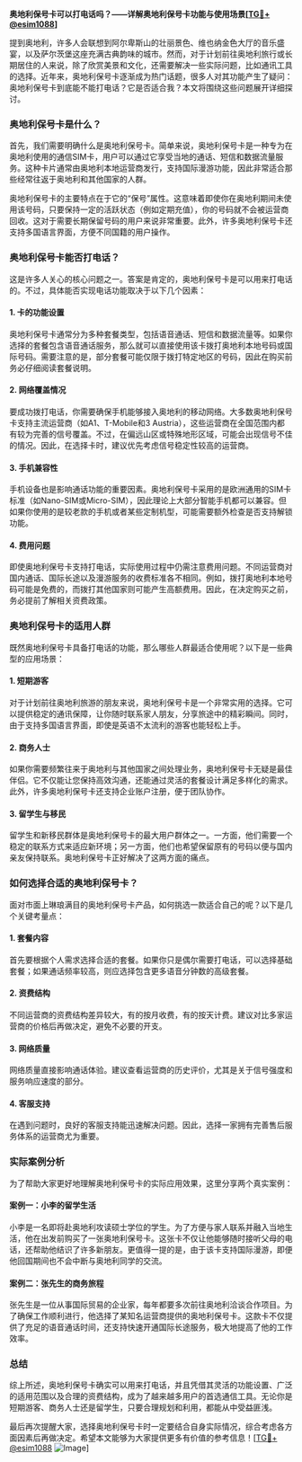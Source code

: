 **奥地利保号卡可以打电话吗？——详解奥地利保号卡功能与使用场景[[TG💪+ @esim1088](https://t.me/s/esim1088)]**

提到奥地利，许多人会联想到阿尔卑斯山的壮丽景色、维也纳金色大厅的音乐盛宴，以及萨尔茨堡这座充满古典韵味的城市。然而，对于计划前往奥地利旅行或长期居住的人来说，除了欣赏美景和文化，还需要解决一些实际问题，比如通讯工具的选择。近年来，奥地利保号卡逐渐成为热门话题，很多人对其功能产生了疑问：奥地利保号卡到底能不能打电话？它是否适合我？本文将围绕这些问题展开详细探讨。

### 奥地利保号卡是什么？

首先，我们需要明确什么是奥地利保号卡。简单来说，奥地利保号卡是一种专为在奥地利使用的通信SIM卡，用户可以通过它享受当地的通话、短信和数据流量服务。这种卡片通常由奥地利本地运营商发行，支持国际漫游功能，因此非常适合那些经常往返于奥地利和其他国家的人群。

奥地利保号卡的主要特点在于它的“保号”属性。这意味着即使你在奥地利期间未使用该号码，只要保持一定的活跃状态（例如定期充值），你的号码就不会被运营商回收。这对于需要长期保留号码的用户来说非常重要。此外，许多奥地利保号卡还支持多国语言界面，方便不同国籍的用户操作。

### 奥地利保号卡能否打电话？

这是许多人关心的核心问题之一。答案是肯定的，奥地利保号卡是可以用来打电话的。不过，具体能否实现电话功能取决于以下几个因素：

#### 1. **卡的功能设置**
   奥地利保号卡通常分为多种套餐类型，包括语音通话、短信和数据流量等。如果你选择的套餐包含语音通话服务，那么就可以直接使用该卡拨打奥地利本地号码或国际号码。需要注意的是，部分套餐可能仅限于拨打特定地区的号码，因此在购买前务必仔细阅读套餐说明。

#### 2. **网络覆盖情况**
   要成功拨打电话，你需要确保手机能够接入奥地利的移动网络。大多数奥地利保号卡支持主流运营商（如A1、T-Mobile和3 Austria），这些运营商在全国范围内都有较为完善的信号覆盖。不过，在偏远山区或特殊地形区域，可能会出现信号不佳的情况。因此，在选择卡时，建议优先考虑信号稳定性较高的运营商。

#### 3. **手机兼容性**
   手机设备也是影响通话功能的重要因素。奥地利保号卡采用的是欧洲通用的SIM卡标准（如Nano-SIM或Micro-SIM），因此理论上大部分智能手机都可以兼容。但如果你使用的是较老款的手机或者某些定制机型，可能需要额外检查是否支持解锁功能。

#### 4. **费用问题**
   即使奥地利保号卡支持打电话，实际使用过程中仍需注意费用问题。不同运营商对国内通话、国际长途以及漫游服务的收费标准各不相同。例如，拨打奥地利本地号码可能是免费的，而拨打其他国家则可能产生高额费用。因此，在决定购买之前，务必提前了解相关资费政策。

### 奥地利保号卡的适用人群

既然奥地利保号卡具备打电话的功能，那么哪些人群最适合使用呢？以下是一些典型的应用场景：

#### 1. **短期游客**
   对于计划前往奥地利旅游的朋友来说，奥地利保号卡是一个非常实用的选择。它可以提供稳定的通讯保障，让你随时联系家人朋友，分享旅途中的精彩瞬间。同时，由于支持多国语言界面，即使是英语不太流利的游客也能轻松上手。

#### 2. **商务人士**
   如果你需要频繁往来于奥地利与其他国家之间处理业务，奥地利保号卡无疑是最佳伴侣。它不仅能让您保持高效沟通，还能通过灵活的套餐设计满足多样化的需求。此外，许多奥地利保号卡还支持企业账户注册，便于团队协作。

#### 3. **留学生与移民**
   留学生和新移民群体是奥地利保号卡的最大用户群体之一。一方面，他们需要一个稳定的联系方式来适应新环境；另一方面，他们也希望保留原有的号码以便与国内亲友保持联系。奥地利保号卡正好解决了这两方面的痛点。

### 如何选择合适的奥地利保号卡？

面对市面上琳琅满目的奥地利保号卡产品，如何挑选一款适合自己的呢？以下是几个关键考量点：

#### 1. **套餐内容**
   首先要根据个人需求选择合适的套餐。如果你只是偶尔需要打电话，可以选择基础套餐；如果通话频率较高，则应选择包含更多语音分钟数的高级套餐。

#### 2. **资费结构**
   不同运营商的资费结构差异较大，有的按月收费，有的按天计费。建议对比多家运营商的价格后再做决定，避免不必要的开支。

#### 3. **网络质量**
   网络质量直接影响通话体验。建议查看运营商的历史评价，尤其是关于信号强度和服务响应速度的部分。

#### 4. **客服支持**
   在遇到问题时，良好的客服支持能迅速解决问题。因此，选择一家拥有完善售后服务体系的运营商尤为重要。

### 实际案例分析

为了帮助大家更好地理解奥地利保号卡的实际应用效果，这里分享两个真实案例：

#### 案例一：小李的留学生活
小李是一名即将赴奥地利攻读硕士学位的学生。为了方便与家人联系并融入当地生活，他在出发前购买了一张奥地利保号卡。这张卡不仅让他能够随时接听父母的电话，还帮助他结识了许多新朋友。更值得一提的是，由于该卡支持国际漫游，即便他回国期间也不会中断与奥地利同学的交流。

#### 案例二：张先生的商务旅程
张先生是一位从事国际贸易的企业家，每年都要多次前往奥地利洽谈合作项目。为了确保工作顺利进行，他选择了某知名运营商提供的奥地利保号卡。这款卡不仅提供了充足的语音通话时间，还支持快速开通国际长途服务，极大地提高了他的工作效率。

### 总结

综上所述，奥地利保号卡确实可以用来打电话，并且凭借其灵活的功能设置、广泛的适用范围以及合理的资费结构，成为了越来越多用户的首选通信工具。无论你是短期游客、商务人士还是留学生，只要合理规划和利用，都能从中受益匪浅。

最后再次提醒大家，选择奥地利保号卡时一定要结合自身实际情况，综合考虑各方面因素后再做决定。希望本文能够为大家提供更多有价值的参考信息！[[TG💪+ @esim1088](https://t.me/s/esim1088) ![Image](https://i.postimg.cc/4NQfJmqS/Snipaste-2025-05-13-00-14-12.png)]